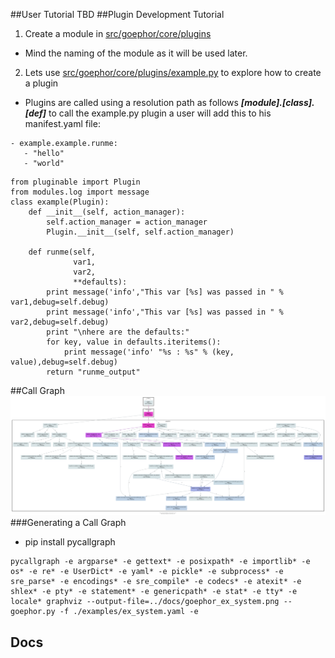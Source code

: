 ##User Tutorial
TBD
##Plugin Development Tutorial
1. Create a module in [src/goephor/core/plugins](../src/goephor/core/plugins)
  * Mind the naming of the module as it will be used later.
2. Lets use [src/goephor/core/plugins/example.py](../src/goephor/core/plugins/example.py) to explore how to create a plugin
  * Plugins are called using a resolution path as follows ***[module].[class].[def]*** to call the example.py plugin a user will add this to his manifest.yaml file:
  ```
  - example.example.runme:
     - "hello"
     - "world"
  ```

```
from pluginable import Plugin
from modules.log import message
class example(Plugin):
    def __init__(self, action_manager):
        self.action_manager = action_manager
        Plugin.__init__(self, self.action_manager)

    def runme(self,
              var1,
              var2,
              **defaults):
        print message('info',"This var [%s] was passed in " % var1,debug=self.debug)
        print message('info',"This var [%s] was passed in " % var2,debug=self.debug)
        print "\nhere are the defaults:"
        for key, value in defaults.iteritems():
            print message('info' "%s : %s" % (key, value),debug=self.debug)
        return "runme_output"
```

##Call Graph
![Alt text](goephor_ex_system.png?raw=true "goephorcall")
###Generating a Call Graph
* pip install pycallgraph
```
pycallgraph -e argparse* -e gettext* -e posixpath* -e importlib* -e os* -e re* -e UserDict* -e yaml* -e pickle* -e subprocess* -e sre_parse* -e encodings* -e sre_compile* -e codecs* -e atexit* -e shlex* -e pty* -e statement* -e genericpath* -e stat* -e tty* -e locale* graphviz --output-file=../docs/goephor_ex_system.png -- goephor.py -f ./examples/ex_system.yaml -e
```
## Docs ##
